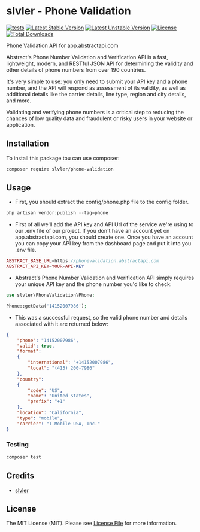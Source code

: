 # slvler - Phone Validation

[![tests](https://github.com/slvler/phone-validation/actions/workflows/tests.yml/badge.svg)](https://github.com/slvler/phone-validation/actions/workflows/tests.yml)
[![Latest Stable Version](https://poser.pugx.org/slvler/phone-validation/v)](https://packagist.org/packages/slvler/phone-validation)
[![Latest Unstable Version](https://poser.pugx.org/slvler/phone-validation/v/unstable)](https://packagist.org/packages/slvler/phone-validation)
[![License](https://poser.pugx.org/slvler/phone-validation/license)](https://packagist.org/packages/slvler/phone-validation)
[![Total Downloads](https://poser.pugx.org/slvler/phone-validation/downloads)](https://packagist.org/packages/slvler/phone-validation)

Phone Validation API for app.abstractapi.com

Abstract's Phone Number Validation and Verification API is a fast, lightweight, modern, and RESTful JSON API for determining the validity and other details of phone numbers from over 190 countries.

It's very simple to use: you only need to submit your API key and a phone number, and the API will respond as assessment of its validity, as well as additional details like the carrier details, line type, region and city details, and more.

Validating and verifying phone numbers is a critical step to reducing the chances of low quality data and fraudulent or risky users in your website or application.


## Installation

To install this package tou can use composer:

```bash
composer require slvler/phone-validation
```
## Usage

- First, you should extract the config/phone.php file to the config folder. 

```php
php artisan vendor:publish --tag=phone
```

- First of all we'll add the API key and API Url of the service we're using to our .env file of our project. If you don't have an account yet on app.abstractapi.com, you should create one. Once you have an account you can copy your API key from the dashboard page and put it into you .env file.

```php
ABSTRACT_BASE_URL=https://phonevalidation.abstractapi.com
ABSTRACT_API_KEY=YOUR-API-KEY
```

- Abstract's Phone Number Validation and Verification API simply requires your unique API key and the phone number you'd like to check:

```php
use slvler\PhoneValidation\Phone;

Phone::getData('14152007986');
```

- This was a successful request, so the valid phone number and details associated with it are returned below:

```json
{
    "phone": "14152007986",
    "valid": true,
    "format": 
    {
        "international": "+14152007986",
        "local": "(415) 200-7986"
    },
    "country": 
    {
        "code": "US",
        "name": "United States",
        "prefix": "+1"
    },
    "location": "California",
    "type": "mobile",
    "carrier": "T-Mobile USA, Inc."
}
```

### Testing

```bash
composer test
```

## Credits

- [slvler](https://github.com/slvler)

## License

The MIT License (MIT). Please see [License File](https://github.com/slvler/phone-validation/blob/main/README.md) for more information.

